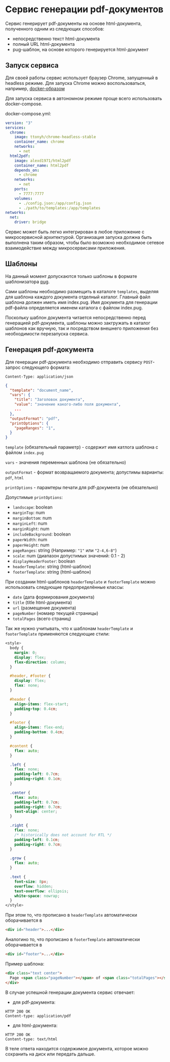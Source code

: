 # Сервис генерации pdf-документов

Сервис генерирует pdf-документы на основе html-документа, полученного одним из следующих способов:

* непосредственно текст html-документа
* полный URL html-документа
* pug-шаблон, на основе которого генерируется html-документ

## Запуск сервиса

Для своей работы сервис использует браузер Chrome, запущенный в headless режиме. Для запуска Chrome можно воспользоваться, например, [docker-образом](https://hub.docker.com/r/ttonyh/chrome-headless-stable)

Для запуска сервиса в автономном режиме проще всего использовать docker-compose.

docker-compose.yml:
```yaml
version: "3"
services: 
  chrome:
    image: ttonyh/chrome-headless-stable
    container_name: chrome
    networks:
      - net
  html2pdf:
    image: alexd1971/html2pdf
    container_name: html2pdf
    depends_on: 
      - chrome
    networks: 
      - net
    ports:
      - 7777:7777
    volumes:
      - ./config.json:/app/config.json
      - ./path/to/templates:/app/templates
networks:
  net:
    driver: bridge
```

Сервис может быть легко интегрирован в любое приложение с микросервисной архитектурой. Организация запуска должна быть выполнена таким образом, чтобы было возможно необходимое сетевое взаимодействие между микросервисами приложения.

## Шаблоны

На данный момент допускаются только шаблоны в формате шаблонизатора [pug](https://pugjs.org).

Сами шаблоны необходимо размещить в каталоге `templates`, выделяя для шаблона каждого документа отделный каталог. Главный файл шаблона должен иметь имя index.pug. Имя документа для генерации pdf-файла определяется именем каталога с файлом index.pug.

Поскольку шаблон документа читается непосредственно перед генерацией pdf-документа, шаблоны можно закгружать в каталог шаблонов как вручную, так и посредством внешнего приложения без необходимости перезапуска сервиса.

## Генерация pdf-документа

Для генерации pdf-документа необходимо отправить сервису `POST`-запрос следующего формата:

```
Content-Type: application/json
```
```json
{
  "template": "document_name",
  "vars": {
    "title": "Заголовок документа",
    "value": "значение какого-либо поля документа",
    ...
  },
  "outputFormat": "pdf",
  "printOptions": {
    "pageRanges": "1",
  }
}
```

`template` (обязательный параметр) - содержит имя катлога шаблона с файлом `index.pug`

`vars` - значения переменных шаблона (не обязательно)

`outputFormat` - формат возвращаемого документа; допустимы варианты: `pdf`, `html`

`printOptions` - парамтеры печати для pdf-документа (не обязательно)

Допустимые `printOptions`:

* `landscape`: boolean
* `marginTop`: num
* `marginBottom`: num
* `marginLeft`: num
* `marginRight`: num
* `includeBackground`: boolean
* `paperWidth`: num
* `paperHeight`: num
* `pageRanges`: string (Например: `"1"` или `"2-4,6-8"`)
* `scale`: num (диапазон допустимых значений: 0.1 - 2)
* `displayHeaderFooter`: boolean
* `headerTemplate`: string (html-шаблон)
* `footerTemplate`: string (html-шаблон)

При создании html-шаблонов `headerTemplate` и `footerTemplate` можно использовать следующие предопределённые классы:

* `date` (дата формирования документа)
* `title` (title html-документа)
* `url` (размещение документа)
* `pageNumber` (номаер текущей страницы)
* `totalPages` (всего страниц)

Так же нужно учитывать, что к шаблонам `headerTemplate` и `footerTemplate` применяются следующие стили:

```css
<style>
  body {
    margin: 0;
    display: flex;
    flex-direction: column;
  }

  #header, #footer {
    display: flex;
    flex: none;
  }

  #header {
    align-items: flex-start;
    padding-top: 0.4cm;
  }

  #footer {
    align-items: flex-end;
    padding-bottom: 0.4cm;
  }

  #content {
    flex: auto;
  }

  .left {
    flex: none;
    padding-left: 0.7cm;
    padding-right: 0.1cm;
  }

  .center {
    flex: auto;
    padding-left: 0.7cm;
    padding-right: 0.7cm;
    text-align: center;
  }

  .right {
    flex: none;
    /* historically does not account for RTL */
    padding-left: 0.1cm;
    padding-right: 0.7cm;
  }

  .grow {
    flex: auto;
  }

  .text {
    font-size: 8px;
    overflow: hidden;
    text-overflow: ellipsis;
    white-space: nowrap;
  }
</style>
```

При этом то, что прописано в `headerTemplate` автоматически оборачивается в

```html
<div id="header">...</div>
```

Аналогино то, что прописано в `footerTemplate` автоматически оборачивается в

```html
<div id="footer">...</div>
```

Пример шаблона:

```html
<div class="text center">
  Page <span class="pageNumber"></span> of <span class="totalPages"></span>
</div>
```
В случае успешной генерации документа сервис отвечает:

* для pdf-документа:

```
HTTP 200 OK
Content-type: application/pdf
```

* для html-документа:

```
HTTP 200 OK
Content-type: text/html
```

В теле ответа находится содержимое документа, которое можно сохранить на диск или передать дальше.
